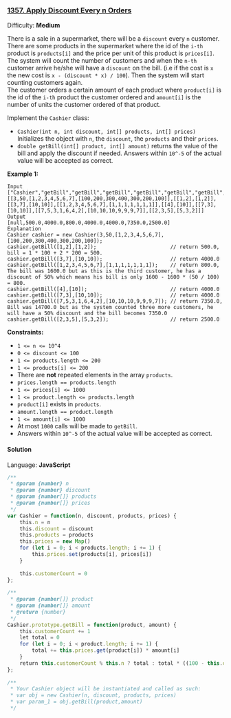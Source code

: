 ### [1357\. Apply Discount Every n Orders](https://leetcode.com/problems/apply-discount-every-n-orders/)

Difficulty: **Medium**


There is a sale in a supermarket, there will be a `discount` every `n` customer.  
There are some products in the supermarket where the id of the `i-th` product is `products[i]` and the price per unit of this product is `prices[i]`.  
The system will count the number of customers and when the `n-th` customer arrive he/she will have a `discount` on the bill. (i.e if the cost is `x` the new cost is `x - (discount * x) / 100`). Then the system will start counting customers again.  
The customer orders a certain amount of each product where `product[i]` is the id of the `i-th` product the customer ordered and `amount[i]` is the number of units the customer ordered of that product.

Implement the `Cashier` class:

*   `Cashier(int n, int discount, int[] products, int[] prices)` Initializes the object with `n`, the `discount`, the `products` and their `prices`.
*   `double getBill(int[] product, int[] amount)` returns the value of the bill and apply the discount if needed. Answers within `10^-5` of the actual value will be accepted as correct.

**Example 1:**

```
Input
["Cashier","getBill","getBill","getBill","getBill","getBill","getBill","getBill"]
[[3,50,[1,2,3,4,5,6,7],[100,200,300,400,300,200,100]],[[1,2],[1,2]],[[3,7],[10,10]],[[1,2,3,4,5,6,7],[1,1,1,1,1,1,1]],[[4],[10]],[[7,3],[10,10]],[[7,5,3,1,6,4,2],[10,10,10,9,9,9,7]],[[2,3,5],[5,3,2]]]
Output
[null,500.0,4000.0,800.0,4000.0,4000.0,7350.0,2500.0]
Explanation
Cashier cashier = new Cashier(3,50,[1,2,3,4,5,6,7],[100,200,300,400,300,200,100]);
cashier.getBill([1,2],[1,2]);                        // return 500.0, bill = 1 * 100 + 2 * 200 = 500.
cashier.getBill([3,7],[10,10]);                      // return 4000.0
cashier.getBill([1,2,3,4,5,6,7],[1,1,1,1,1,1,1]);    // return 800.0, The bill was 1600.0 but as this is the third customer, he has a discount of 50% which means his bill is only 1600 - 1600 * (50 / 100) = 800.
cashier.getBill([4],[10]);                           // return 4000.0
cashier.getBill([7,3],[10,10]);                      // return 4000.0
cashier.getBill([7,5,3,1,6,4,2],[10,10,10,9,9,9,7]); // return 7350.0, Bill was 14700.0 but as the system counted three more customers, he will have a 50% discount and the bill becomes 7350.0
cashier.getBill([2,3,5],[5,3,2]);                    // return 2500.0
```

**Constraints:**

*   `1 <= n <= 10^4`
*   `0 <= discount <= 100`
*   `1 <= products.length <= 200`
*   `1 <= products[i] <= 200`
*   There are **not** repeated elements in the array `products`.
*   `prices.length == products.length`
*   `1 <= prices[i] <= 1000`
*   `1 <= product.length <= products.length`
*   `product[i]` exists in `products`.
*   `amount.length == product.length`
*   `1 <= amount[i] <= 1000`
*   At most `1000` calls will be made to `getBill`.
*   Answers within `10^-5` of the actual value will be accepted as correct.


#### Solution

Language: **JavaScript**

```javascript
/**
 * @param {number} n
 * @param {number} discount
 * @param {number[]} products
 * @param {number[]} prices
 */
var Cashier = function(n, discount, products, prices) {
    this.n = n
    this.discount = discount
    this.products = products
    this.prices = new Map()
    for (let i = 0; i < products.length; i += 1) {
        this.prices.set(products[i], prices[i])
    }
    
    this.customerCount = 0
};
​
/** 
 * @param {number[]} product 
 * @param {number[]} amount
 * @return {number}
 */
Cashier.prototype.getBill = function(product, amount) {
    this.customerCount += 1
    let total = 0
    for (let i = 0; i < product.length; i += 1) {
        total += this.prices.get(product[i]) * amount[i]
    }
    return this.customerCount % this.n ? total : total * ((100 - this.discount)/100)
};
​
/** 
 * Your Cashier object will be instantiated and called as such:
 * var obj = new Cashier(n, discount, products, prices)
 * var param_1 = obj.getBill(product,amount)
 */
```